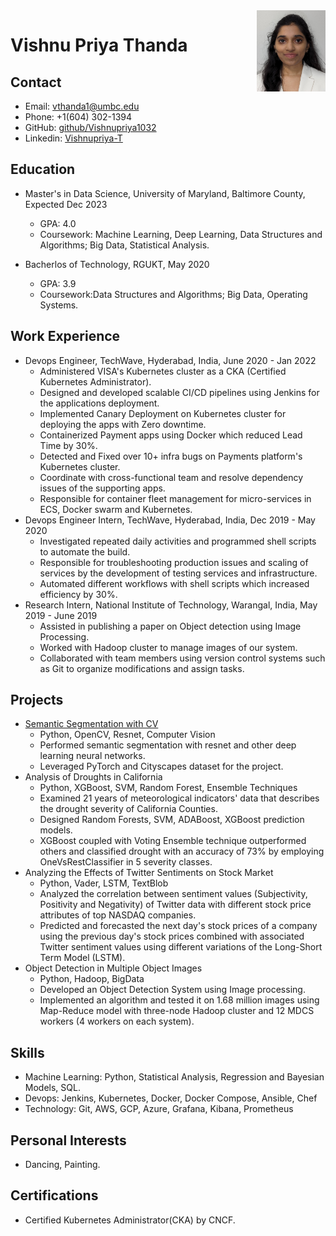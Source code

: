 <img align="right" src="../data/Pictures/headshot.jpg" alt="alt text" width="110" height="130">

# Vishnu Priya Thanda


## Contact

* Email: vthanda1@umbc.edu
* Phone: +1(604) 302-1394
* GitHub: [github/Vishnupriya1032](https://github.com/Vishnupriya-T)
* Linkedin: [Vishnupriya-T](https://www.linkedin.com/in/vishnu-priya-t/)


## Education

* Master's in Data Science, University of Maryland, Baltimore County, Expected Dec 2023
    * GPA: 4.0
    * Coursework: Machine Learning, Deep Learning, Data Structures and Algorithms; Big Data, Statistical Analysis.
 
* Bacherlos of Technology, RGUKT, May 2020
    * GPA: 3.9
    * Coursework:Data Structures and Algorithms; Big Data, Operating Systems.

## Work Experience

* Devops Engineer, TechWave, Hyderabad, India, June 2020 - Jan 2022
    * Administered VISA's Kubernetes cluster as a CKA (Certified Kubernetes Administrator).
    * Designed and developed scalable CI/CD pipelines using Jenkins for the applications deployment.
    * Implemented Canary Deployment on Kubernetes cluster for deploying the apps with Zero downtime.
    * Containerized Payment apps using Docker which reduced Lead Time by 30%.
    * Detected and Fixed over 10+ infra bugs on Payments platform's Kubernetes cluster.
    * Coordinate with cross-functional team and resolve dependency issues of the supporting apps.
    * Responsible for container fleet management for micro-services in ECS, Docker swarm and Kubernetes.
* Devops Engineer Intern, TechWave, Hyderabad, India, Dec 2019 - May 2020
    * Investigated repeated daily activities and programmed shell scripts to automate the build.
    * Responsible for troubleshooting production issues and scaling of services by the development of testing services and infrastructure.
    * Automated different workflows with shell scripts which increased efficiency by 30%.
* Research Intern, National Institute of Technology, Warangal, India, May 2019 - June 2019
    * Assisted in publishing a paper on Object detection using Image Processing.
    * Worked with Hadoop cluster to manage images of our system.
    * Collaborated with team members using version control systems such as Git to organize modifications and assign tasks.

## Projects

* [Semantic Segmentation with CV](https://github.com/Vishnupriya-T/semantic_segmentation)
    * Python, OpenCV, Resnet, Computer Vision
    * Performed semantic segmentation with resnet and other deep learning neural networks.
    * Leveraged PyTorch and Cityscapes dataset for the project.
* Analysis of Droughts in California
    * Python, XGBoost, SVM, Random Forest, Ensemble Techniques
    * Examined 21 years of meteorological indicators' data that describes the drought severity of California Counties.
    * Designed Random Forests, SVM, ADABoost, XGBoost prediction models.
    * XGBoost coupled with Voting Ensemble technique outperformed others and classified drought with an accuracy of 73% by employing OneVsRestClassifier in 5 severity classes.
* Analyzing the Effects of Twitter Sentiments on Stock Market
    * Python, Vader, LSTM, TextBlob
    * Analyzed the correlation between sentiment values (Subjectivity, Positivity and Negativity) of Twitter data with different stock price attributes of top NASDAQ companies.
    * Predicted and forecasted the next day's stock prices of a company using the previous day's stock prices combined with associated Twitter sentiment values using different variations of the Long-Short Term Model (LSTM).
* Object Detection in Multiple Object Images
    * Python, Hadoop, BigData
    * Developed an Object Detection System using Image processing.
    * Implemented an algorithm and tested it on 1.68 million images using Map-Reduce model with three-node Hadoop cluster and 12 MDCS workers (4 workers on each system).

## Skills

* Machine Learning: Python, Statistical Analysis, Regression and Bayesian Models, SQL.
* Devops: Jenkins, Kubernetes, Docker, Docker Compose, Ansible, Chef
* Technology: Git, AWS, GCP, Azure, Grafana, Kibana, Prometheus

## Personal Interests
* Dancing, Painting.

## Certifications
* Certified Kubernetes Administrator(CKA) by CNCF.
